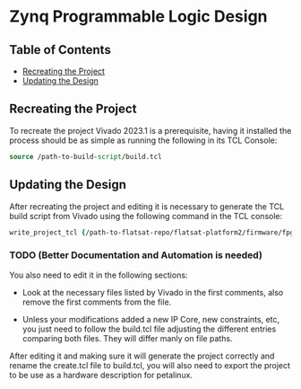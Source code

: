 # Zynq Programmable Logic Design

## Table of Contents
- [Recreating the Project](#recreating-the-project)
- [Updating the Design](#updating-the-design)

## Recreating the Project 
To recreate the project Vivado 2023.1 is a prerequisite, having it installed the process should be as simple as running the following in its TCL Console:

``` tcl
source /path-to-build-script/build.tcl
```

## Updating the Design 

After recreating the project and editing it is necessary to generate the TCL build script from Vivado using the following command in the TCL console:

``` tcl
write_project_tcl {/path-to-flatsat-repo/flatsat-platform2/firmware/fpga/create}

```
### TODO (Better Documentation and Automation is needed)

You also need to edit it in the following sections:

- Look at the necessary files listed by Vivado in the first comments, also remove the first comments from the file.

- Unless your modifications added a new IP Core, new constraints, etc, you just need to follow the build.tcl file adjusting the different entries comparing both files. They will differ manly on file paths.

After editing it and making sure it will generate the project correctly and rename the create.tcl file to build.tcl, you will also need to export the project to be use as a hardware description for petalinux.


